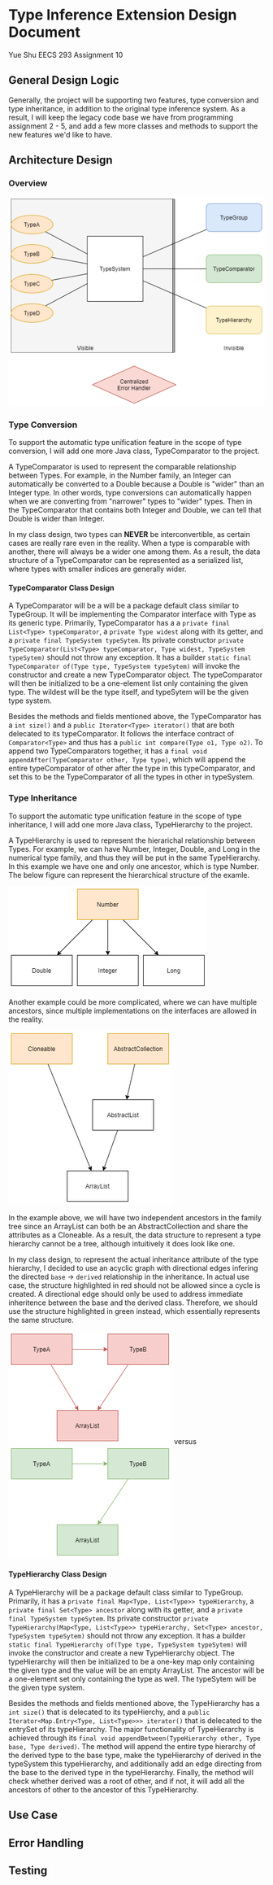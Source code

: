 # Type Inference Extension Design Document

Yue Shu
EECS 293
Assignment 10

## General Design Logic

Generally, the project will be supporting two features, type conversion and type inheritance, in addition to the original type inference system. As a result, I will keep the legacy code base we have from programming assignment 2 - 5, and add a few more classes and methods to support the new features we'd like to have.



## Architecture Design

### Overview

![architecture diagram](assets/architecture.png)


### Type Conversion

To support the automatic type unification feature in the scope of type conversion, I will add one more Java class, TypeComparator to the project.

A TypeComparator is used to represent the comparable relationship between Types. For example, in the Number family, an Integer can automatically be converted to a Double because a Double is "wider" than an Integer type. In other words, type conversions can automatically happen when we are converting from "narrower" types to "wider" types. Then in the TypeComparator that contains both Integer and Double, we can tell that Double is wider than Integer.

In my class design, two types can **NEVER** be interconvertible, as certain cases are really rare even in the reality. When a type is comparable with another, there will always be a wider one among them. As a result, the data structure of a TypeComparator can be represented as a serialized list, where types with smaller indices are generally wider.

#### TypeComparator Class Design

A TypeComparator will be a will be a package default class similar to TypeGroup. It will be implementing the Comparator interface with Type as its generic type. Primarily, TypeComparator has a a `private final List<Type> typeComparator`, a `private Type widest` along with its getter, and a `private final TypeSystem typeSytem`.  Its private constructor `private TypeComparator(List<Type> typeComparator, Type widest, TypeSystem typeSytem)` should not throw any exception. It has a builder `static final TypeComparator of(Type type, TypeSystem typeSytem)` will invoke the constructor and create a new TypeComparator object. The typeComparator will then be initialized to be a one-element list only containing the given type. The wildest will be the type itself, and typeSytem will be the given type system.

Besides the methods and fields mentioned above, the TypeComparator has a `int size()` and a `public Iterator<Type> iterator()` that are both delecated to its typeComparator. It follows the interface contract of `Comparator<Type>` and thus has a `public int compare(Type o1, Type o2)`. To append two TypeComparators together, it has a `final void appendAfter(TypeComparator other, Type type)`, which will append the entire typeComparator of other after the type in this typeComparator, and set this to be the TypeComparator of all the types in other in typeSystem.

### Type Inheritance

To support the automatic type unification feature in the scope of type inheritance, I will add one more Java class, TypeHierarchy to the project.

A TypeHierarchy is used to represent the hierarichal relationship between Types. For example, we can have Number, Integer, Double, and Long in the numerical type family, and thus they will be put in the same TypeHierarchy. In this example we have one and only one ancestor, which is type Number. The below figure can represent the hierarchical structure of the examle.

![number family example](assets/number_eg.png)

Another example could be more complicated, where we can have multiple ancestors, since multiple implementations on the interfaces are allowed in the reality.

![abstract list family example](assets/abstractlist_eg.png)

In the example above, we will have two independent ancestors in the family tree since an ArrayList can both be an AbstractCollection and share the attributes as a Cloneable. As a result, the data structure to represent a type hierarchy cannot be a tree, although intuitively it does look like one.

In my class design, to represent the actual inheritance attribute of the type hierarchy, I decided to use an acyclic graph with directional edges infering the directed `base` -> `derived` relationship in the inheritance. In actual use case, the structure highlighted in red should not be allowed since a cycle is created. A directional edge should only be used to address immediate inheritence between the base and the derived class. Therefore, we should use the structure highlighted in green instead, which essentially represents the same structure.

![invalid exmaple](assets/invalid_eg.png)  versus ![valid example](assets/valid_eg.png)

#### TypeHierarchy Class Design

A TypeHierarchy will be a package default class similar to TypeGroup. Primarily, it has a `private final Map<Type, List<Type>> typeHierarchy`, a `private final Set<Type> ancestor` along with its getter, and a `private final TypeSystem typeSytem`. Its private constructor `private TypeHierarchy(Map<Type, List<Type>> typeHierarchy, Set<Type> ancestor, TypeSystem typeSytem)` should not throw any exception. It has a builder `static final TypeHierarchy of(Type type, TypeSystem typeSytem)` will invoke the constructor and create a new TypeHierarchy object. The typeHierarchy will then be initialized to be a one-key map only containing the given type and the value will be an empty ArrayList. The ancestor will be a one-element set only containing the type as well. The typeSytem will be the given type system.

Besides the methods and fields mentioned above, the TypeHierarchy has a `int size()` that is delecated to its typeHierchy, and a `public Iterator<Map.Entry<Type, List<Type>>> iterator()` that is delecated to the entrySet of its typeHierarchy. The major functionality of TypeHierarchy is achieved through its `final void appendBetween(TypeHierarchy other, Type base, Type derived)`. The method will append the entire type hierarchy of the derived type to the base type, make the typeHierarchy of derived in the typeSystem this typeHierarchy, and additionally add an edge directing from the base to the derived type in the typeHierarchy. Finally, the method will check whether derived was a root of other, and if not, it will add all the ancestors of other to the ancestor of this TypeHierarchy.

## Use Case




## Error Handling



## Testing

